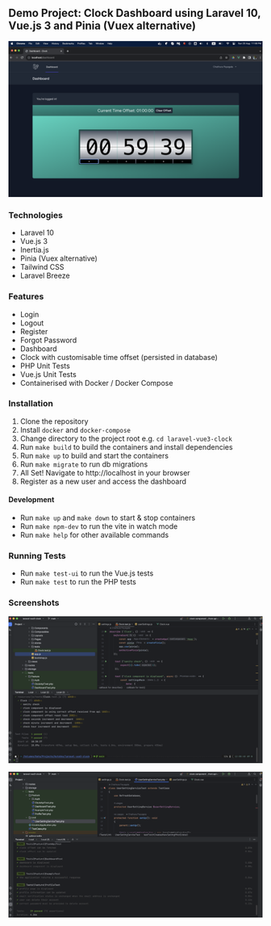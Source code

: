 ## Demo Project: Clock Dashboard using Laravel 10, Vue.js 3 and Pinia (Vuex alternative)

![Dashboard](images/dashboard.png)

### Technologies

- Laravel 10
- Vue.js 3
- Inertia.js
- Pinia (Vuex alternative)
- Tailwind CSS
- Laravel Breeze

### Features

- Login
- Logout
- Register
- Forgot Password
- Dashboard
- Clock with customisable time offset (persisted in database)
- PHP Unit Tests
- Vue.js Unit Tests
- Containerised with Docker / Docker Compose

### Installation

1. Clone the repository
2. Install `docker` and `docker-compose`
3. Change directory to the project root e.g. `cd laravel-vue3-clock`
4. Run `make build` to build the containers and install dependencies
5. Run `make up` to build and start the containers
6. Run `make migrate` to run db migrations
7. All Set! Navigate to http://localhost in your browser
8. Register as a new user and access the dashboard

#### Development

- Run `make up` and `make down` to start & stop containers
- Run `make npm-dev` to run the vite in watch mode
- Run `make help` for other available commands

### Running Tests

- Run `make test-ui` to run the Vue.js tests
- Run `make test` to run the PHP tests

### Screenshots

![UI Tests](images/ui-tests.png)

![PHP Tests](images/php-tests.png)
